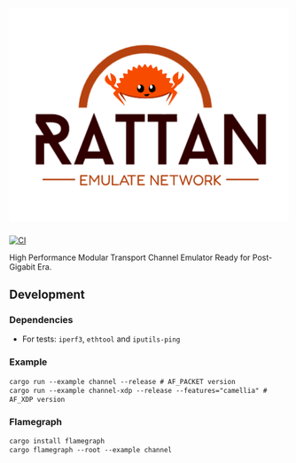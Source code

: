 # [![Rattan](assets/rattan-logo.svg)](https://rattan.stack.rs)

[![CI](https://github.com/stack-rs/rattan/actions/workflows/ci.yml/badge.svg)](https://github.com/stack-rs/rattan/actions/workflows/ci.yml)

High Performance Modular Transport Channel Emulator Ready for Post-Gigabit Era.


## Development

### Dependencies

* For tests: `iperf3`, `ethtool` and `iputils-ping`

### Example
```shell
cargo run --example channel --release # AF_PACKET version
cargo run --example channel-xdp --release --features="camellia" # AF_XDP version
```

### Flamegraph

```shell
cargo install flamegraph
cargo flamegraph --root --example channel
```